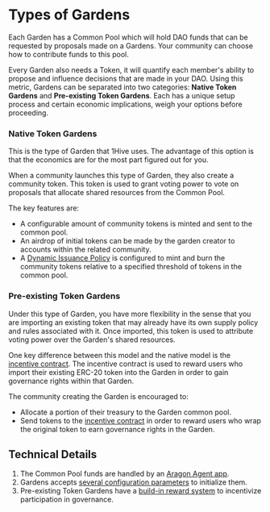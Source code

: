 

# Types of Gardens

Each Garden has a Common Pool which will hold DAO funds that can be requested by proposals made on a Gardens. Your community can choose how to contribute funds to this pool.

Every Garden also needs a Token, it will quantify each member's ability to propose and influence decisions that are made in your DAO. Using this metric, Gardens can be separated into two categories: **Native Token Gardens** and **Pre-existing Token Gardens**. Each has a unique setup process and certain economic implications, weigh your options before proceeding.


### Native Token Gardens

This is the type of Garden that 1Hive uses. The advantage of this option is that the economics are for the most part figured out for you.

When a community launches this type of Garden, they also create a community token. This token is used to grant voting power to vote on proposals that allocate shared resources from the Common Pool.

The key features are:

* A configurable amount of community tokens is minted and sent to the common pool.
* An airdrop of initial tokens can be made by the garden creator to accounts within the related community.
* A [Dynamic Issuance Policy](https://forum.1hive.org/t/dynamic-honey-supply-policy-proposal/2224) is configured to mint and burn the community tokens relative to a specified threshold of tokens in the common pool.

### Pre-existing Token Gardens

Under this type of Garden, you have more flexibility in the sense that you are importing an existing token that may already have its own supply policy and rules associated with it. Once imported, this token is used to attribute voting power over the Garden's shared resources.

One key difference between this model and the native model is the [incentive contract](https://github.com/1Hive/unipool). The incentive contract is used to reward users who import their existing ERC-20 token into the Garden in order to gain governance rights within that Garden.

The community creating the Garden is encouraged to:

* Allocate a portion of their treasury to the Garden common pool.
* Send tokens to the [incentive contract](https://github.com/1Hive/unipool) in order to reward users who wrap the original token to earn governance rights in the Garden.

## Technical Details

1. The Common Pool funds are handled by an [Aragon Agent app](https://aragon.org/agent).
2. Gardens accepts [several configuration parameters](../developers/apps/) to initialize them.
3. Pre-existing Token Gardens have a [build-in reward system](../garden-creators/byot-garden-wrapping-incentive.md) to incentivize participation in governance.
